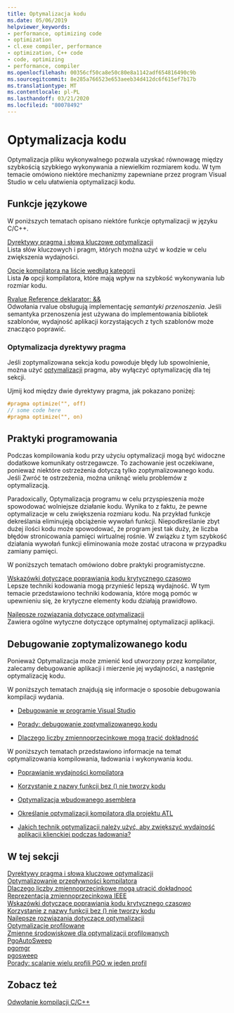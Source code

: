 ```yaml
---
title: Optymalizacja kodu
ms.date: 05/06/2019
helpviewer_keywords:
- performance, optimizing code
- optimization
- cl.exe compiler, performance
- optimization, C++ code
- code, optimizing
- performance, compiler
ms.openlocfilehash: 00356cf50ca8e50c80e8a1142adf654816490c9b
ms.sourcegitcommit: 8e285a766523e653aeeb34d412dc6f615ef7b17b
ms.translationtype: MT
ms.contentlocale: pl-PL
ms.lasthandoff: 03/21/2020
ms.locfileid: "80078492"
---
```

# <a name="optimizing-your-code"></a>Optymalizacja kodu

Optymalizacja pliku wykonywalnego pozwala uzyskać równowagę między szybkością szybkiego wykonywania a niewielkim rozmiarem kodu. W tym temacie omówiono niektóre mechanizmy zapewniane przez program Visual Studio w celu ułatwienia optymalizacji kodu.

## <a name="language-features"></a>Funkcje językowe

W poniższych tematach opisano niektóre funkcje optymalizacji w języku C/C++.

[Dyrektywy pragma i słowa kluczowe optymalizacji](optimization-pragmas-and-keywords.md) \
Lista słów kluczowych i pragm, których można użyć w kodzie w celu zwiększenia wydajności.

[Opcje kompilatora na liście według kategorii](reference/compiler-options-listed-by-category.md) \
Lista **/o** opcji kompilatora, które mają wpływ na szybkość wykonywania lub rozmiar kodu.

[Rvalue Reference deklarator:  &&](../cpp/rvalue-reference-declarator-amp-amp.md) \
Odwołania rvalue obsługują implementację *semantyki przenoszenia*. Jeśli semantyka przenoszenia jest używana do implementowania bibliotek szablonów, wydajność aplikacji korzystających z tych szablonów może znacząco poprawić.

### <a name="the-optimize-pragma"></a>Optymalizacja dyrektywy pragma

Jeśli zoptymalizowana sekcja kodu powoduje błędy lub spowolnienie, można użyć [optymalizacji](../preprocessor/optimize.md) pragma, aby wyłączyć optymalizację dla tej sekcji.

Ujmij kod między dwie dyrektywy pragma, jak pokazano poniżej:

```cpp
#pragma optimize("", off)
// some code here
#pragma optimize("", on)
```

## <a name="programming-practices"></a>Praktyki programowania

Podczas kompilowania kodu przy użyciu optymalizacji mogą być widoczne dodatkowe komunikaty ostrzegawcze. To zachowanie jest oczekiwane, ponieważ niektóre ostrzeżenia dotyczą tylko zoptymalizowanego kodu. Jeśli Zwróć te ostrzeżenia, można uniknąć wielu problemów z optymalizacją.

Paradoxically, Optymalizacja programu w celu przyspieszenia może spowodować wolniejsze działanie kodu. Wynika to z faktu, że pewne optymalizacje w celu zwiększenia rozmiaru kodu. Na przykład funkcje dekreślania eliminujeją obciążenie wywołań funkcji. Niepodkreślanie zbyt dużej ilości kodu może spowodować, że program jest tak duży, że liczba błędów stronicowania pamięci wirtualnej rośnie. W związku z tym szybkość działania wywołań funkcji eliminowania może zostać utracona w przypadku zamiany pamięci.

W poniższych tematach omówiono dobre praktyki programistyczne.

[Wskazówki dotyczące poprawiania kodu krytycznego czasowo](tips-for-improving-time-critical-code.md) \
Lepsze techniki kodowania mogą przynieść lepszą wydajność. W tym temacie przedstawiono techniki kodowania, które mogą pomóc w upewnieniu się, że krytyczne elementy kodu działają prawidłowo.

[Najlepsze rozwiązania dotyczące optymalizacji](optimization-best-practices.md) \
Zawiera ogólne wytyczne dotyczące optymalnej optymalizacji aplikacji.

## <a name="debugging-optimized-code"></a>Debugowanie zoptymalizowanego kodu

Ponieważ Optymalizacja może zmienić kod utworzony przez kompilator, zalecamy debugowanie aplikacji i mierzenie jej wydajności, a następnie optymalizację kodu.

W poniższych tematach znajdują się informacje o sposobie debugowania kompilacji wydania.

- [Debugowanie w programie Visual Studio](/visualstudio/debugger/debugging-in-visual-studio)

- [Porady: debugowanie zoptymalizowanego kodu](/visualstudio/debugger/how-to-debug-optimized-code)

- [Dlaczego liczby zmiennoprzecinkowe mogą tracić dokładność](why-floating-point-numbers-may-lose-precision.md)

W poniższych tematach przedstawiono informacje na temat optymalizowania kompilowania, ładowania i wykonywania kodu.

- [Poprawianie wydajności kompilatora](improving-compiler-throughput.md)

- [Korzystanie z nazwy funkcji bez () nie tworzy kodu](using-function-name-without-parens-produces-no-code.md)

- [Optymalizacja wbudowanego asemblera](../assembler/inline/optimizing-inline-assembly.md)

- [Określanie optymalizacji kompilatora dla projektu ATL](../atl/reference/specifying-compiler-optimization-for-an-atl-project.md)

- [Jakich technik optymalizacji należy użyć, aby zwiększyć wydajność aplikacji klienckiej podczas ładowania?](../build/dll-frequently-asked-questions.md#mfc_optimization)

## <a name="in-this-section"></a>W tej sekcji

[Dyrektywy pragma i słowa kluczowe optymalizacji](optimization-pragmas-and-keywords.md) \
[Optymalizowanie przepływności kompilatora](improving-compiler-throughput.md) \
[Dlaczego liczby zmiennoprzecinkowe mogą utracić dokładnooć](why-floating-point-numbers-may-lose-precision.md) \
[Reprezentacja zmiennoprzecinkowa IEEE](ieee-floating-point-representation.md) \
[Wskazówki dotyczące poprawiania kodu krytycznego czasowo](tips-for-improving-time-critical-code.md) \
[Korzystanie z nazwy funkcji bez () nie tworzy kodu](using-function-name-without-parens-produces-no-code.md) \
[Najlepsze rozwiązania dotyczące optymalizacji](optimization-best-practices.md) \
[Optymalizacje profilowane](profile-guided-optimizations.md) \
[Zmienne środowiskowe dla optymalizacji profilowanych](environment-variables-for-profile-guided-optimizations.md) \
[PgoAutoSweep](pgoautosweep.md) \
[pgomgr](pgomgr.md) \
[pgosweep](pgosweep.md) \
[Porady: scalanie wielu profili PGO w jeden profil](how-to-merge-multiple-pgo-profiles-into-a-single-profile.md)

## <a name="see-also"></a>Zobacz też

[Odwołanie kompilacji C/C++](reference/c-cpp-building-reference.md)

